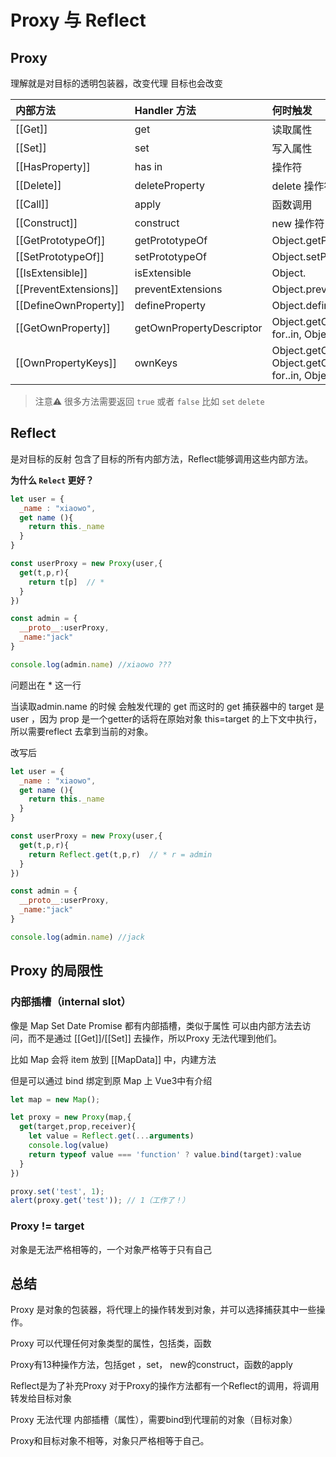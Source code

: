 # Proxy 与 Reflect

## Proxy

理解就是对目标的透明包装器，改变代理 目标也会改变

| 内部方法 | Handler 方法 | 何时触发 |
| :------- | :------- | :------- |
| [[Get]]  |     get      | 读取属性 |
| [[Set]] | set | 写入属性 |
|[[HasProperty]] |has in| 操作符|
|[[Delete]] | deleteProperty | delete 操作符|
|[[Call]] | apply | 函数调用|
|[[Construct]] | construct | new 操作符|
|[[GetPrototypeOf]] | getPrototypeOf | Object.getPrototypeOf
|[[SetPrototypeOf]] | setPrototypeOf | Object.setPrototypeOf
|[[IsExtensible]] | isExtensible|  Object.|isExtensible |
|[[PreventExtensions]] | preventExtensions |Object.preventExtensions|
|[[DefineOwnProperty]] | defineProperty |Object.defineProperty, Object.|defineProperties| 
|[[GetOwnProperty]] | getOwnPropertyDescriptor | Object.getOwnPropertyDescriptor, for..in, Object.keys/values/entries|
|[[OwnPropertyKeys]] | ownKeys | Object.getOwnPropertyNames, Object.getOwnPropertySymbols, for..in, Object.keys/values/entries|

> 注意⚠️ 很多方法需要返回 `true` 或者 `false` 比如 `set` `delete`

## Reflect
是对目标的反射 包含了目标的所有内部方法，Reflect能够调用这些内部方法。

**为什么 `Relect` 更好？** 

``` js
let user = {
  _name : "xiaowo",
  get name (){
    return this._name
  }
}

const userProxy = new Proxy(user,{
  get(t,p,r){
    return t[p]  // *
  }
})

const admin = {
  __proto__:userProxy,
  _name:"jack"
}

console.log(admin.name) //xiaowo ???
```
问题出在 * 这一行

当读取admin.name 的时候 会触发代理的 get 而这时的 get 捕获器中的 target 是 user ，因为 prop 是一个getter的话将在原始对象 this=target 的上下文中执行，所以需要reflect 去拿到当前的对象。

改写后
``` js
let user = {
  _name : "xiaowo",
  get name (){
    return this._name
  }
}

const userProxy = new Proxy(user,{
  get(t,p,r){
    return Reflect.get(t,p,r)  // * r = admin
  }
})

const admin = {
  __proto__:userProxy,
  _name:"jack"
}

console.log(admin.name) //jack 
```

## Proxy 的局限性

### 内部插槽（internal slot）
像是 Map Set Date Promise 都有内部插槽，类似于属性 可以由内部方法去访问，而不是通过 [[Get]]/[[Set]] 去操作，所以Proxy 无法代理到他们。

比如 Map 会将 item 放到 [[MapData]] 中，内建方法

但是可以通过 bind 绑定到原 Map 上 Vue3中有介绍

```js
let map = new Map();

let proxy = new Proxy(map,{
  get(target,prop,receiver){
    let value = Reflect.get(...arguments)
    console.log(value)
    return typeof value === 'function' ? value.bind(target):value
  }
})

proxy.set('test', 1);
alert(proxy.get('test')); // 1（工作了！）

```

### Proxy != target
对象是无法严格相等的，一个对象严格等于只有自己

## 总结
Proxy 是对象的包装器，将代理上的操作转发到对象，并可以选择捕获其中一些操作。

Proxy 可以代理任何对象类型的属性，包括类，函数

Proxy有13种操作方法，包括get ，set， new的construct，函数的apply

Reflect是为了补充Proxy 对于Proxy的操作方法都有一个Reflect的调用，将调用转发给目标对象

Proxy 无法代理 内部插槽（属性），需要bind到代理前的对象（目标对象）

Proxy和目标对象不相等，对象只严格相等于自己。
